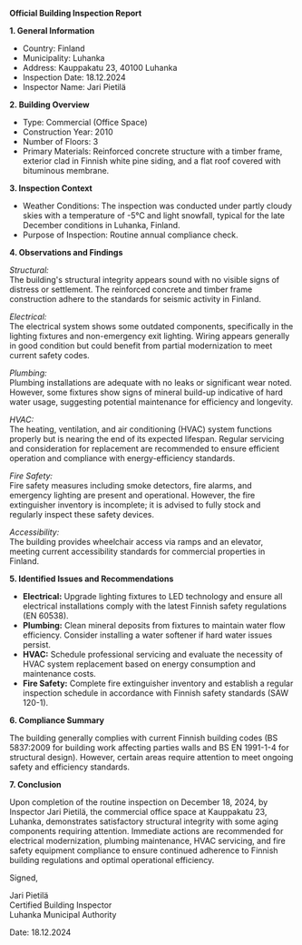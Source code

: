 **Official Building Inspection Report**

**1. General Information**

- Country: Finland
- Municipality: Luhanka
- Address: Kauppakatu 23, 40100 Luhanka
- Inspection Date: 18.12.2024
- Inspector Name: Jari Pietilä

**2. Building Overview**

- Type: Commercial (Office Space)
- Construction Year: 2010
- Number of Floors: 3
- Primary Materials: Reinforced concrete structure with a timber frame, exterior clad in Finnish white pine siding, and a flat roof covered with bituminous membrane.

**3. Inspection Context**

- Weather Conditions: The inspection was conducted under partly cloudy skies with a temperature of -5°C and light snowfall, typical for the late December conditions in Luhanka, Finland.
- Purpose of Inspection: Routine annual compliance check.

**4. Observations and Findings**

*Structural:*  
The building's structural integrity appears sound with no visible signs of distress or settlement. The reinforced concrete and timber frame construction adhere to the standards for seismic activity in Finland.

*Electrical:*  
The electrical system shows some outdated components, specifically in the lighting fixtures and non-emergency exit lighting. Wiring appears generally in good condition but could benefit from partial modernization to meet current safety codes.

*Plumbing:*  
Plumbing installations are adequate with no leaks or significant wear noted. However, some fixtures show signs of mineral build-up indicative of hard water usage, suggesting potential maintenance for efficiency and longevity.

*HVAC:*  
The heating, ventilation, and air conditioning (HVAC) system functions properly but is nearing the end of its expected lifespan. Regular servicing and consideration for replacement are recommended to ensure efficient operation and compliance with energy-efficiency standards.

*Fire Safety:*  
Fire safety measures including smoke detectors, fire alarms, and emergency lighting are present and operational. However, the fire extinguisher inventory is incomplete; it is advised to fully stock and regularly inspect these safety devices.

*Accessibility:*  
The building provides wheelchair access via ramps and an elevator, meeting current accessibility standards for commercial properties in Finland.

**5. Identified Issues and Recommendations**

- **Electrical:** Upgrade lighting fixtures to LED technology and ensure all electrical installations comply with the latest Finnish safety regulations (EN 60538).
- **Plumbing:** Clean mineral deposits from fixtures to maintain water flow efficiency. Consider installing a water softener if hard water issues persist.
- **HVAC:** Schedule professional servicing and evaluate the necessity of HVAC system replacement based on energy consumption and maintenance costs.
- **Fire Safety:** Complete fire extinguisher inventory and establish a regular inspection schedule in accordance with Finnish safety standards (SAW 120-1).

**6. Compliance Summary**

The building generally complies with current Finnish building codes (BS 5837:2009 for building work affecting parties walls and BS EN 1991-1-4 for structural design). However, certain areas require attention to meet ongoing safety and efficiency standards.

**7. Conclusion**

Upon completion of the routine inspection on December 18, 2024, by Inspector Jari Pietilä, the commercial office space at Kauppakatu 23, Luhanka, demonstrates satisfactory structural integrity with some aging components requiring attention. Immediate actions are recommended for electrical modernization, plumbing maintenance, HVAC servicing, and fire safety equipment compliance to ensure continued adherence to Finnish building regulations and optimal operational efficiency.

Signed,

Jari Pietilä  
Certified Building Inspector  
Luhanka Municipal Authority  

Date: 18.12.2024